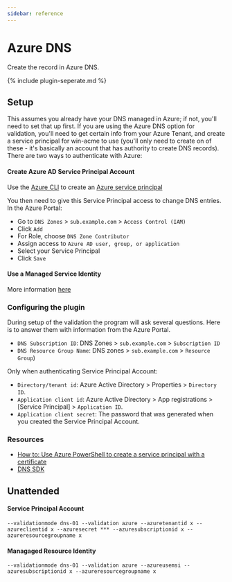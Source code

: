 ```yaml
---
sidebar: reference
---
```


# Azure DNS 
Create the record in Azure DNS.

{% include plugin-seperate.md %}

## Setup
This assumes you already have your DNS managed in Azure; if not, you'll need to set that up first. If you are 
using the Azure DNS option for validation, you'll need to get certain info from your Azure Tenant, and create 
a service principal for win-acme to use (you'll only need to create on of these - it's basically an account that has authority to create DNS records). 
There are two ways to authenticate with Azure:

#### Create Azure AD Service Principal Account
Use the [Azure CLI](https://docs.microsoft.com/en-us/cli/azure/install-azure-cli-windows?view=azure-cli-latest)
to create an [Azure service principal](https://docs.microsoft.com/en-us/cli/azure/create-an-azure-service-principal-azure-cli?view=azure-cli-latest)

You then need to give this Service Principal access to change DNS entries. In the Azure Portal:
* Go to `DNS Zones` > `sub.example.com` > `Access Control (IAM)`
* Click `Add`
* For Role, choose `DNS Zone Contributor`
* Assign access to `Azure AD user, group, or application`
* Select your Service Principal
* Click `Save`

#### Use a Managed Service Identity
More information [here](https://docs.microsoft.com/en-us/azure/active-directory/managed-identities-azure-resources/overview)

### Configuring the plugin
During setup of the validation the program will ask several questions. 
Here is to answer them with information from the Azure Portal.

* `DNS Subscription ID`: DNS Zones > `sub.example.com` > `Subscription ID`
* `DNS Resource Group Name`: DNS zones > `sub.example.com` > `Resource Group`)

Only when authenticating Service Principal Account:

* `Directory/tenant id`: Azure Active Directory > Properties > `Directory ID`.
* `Application client id`: Azure Active Directory > App registrations > [Service Principal] > `Application ID`.
* `Application client secret`: The password that was generated when you created the Service Principal Account.

### Resources
- [How to: Use Azure PowerShell to create a service principal with a certificate](https://docs.microsoft.com/en-us/azure/active-directory/develop/howto-authenticate-service-principal-powershell)
- [DNS SDK](https://docs.microsoft.com/en-us/azure/dns/dns-sdk)

## Unattended 
#### Service Principal Account
`--validationmode dns-01 --validation azure --azuretenantid x --azureclientid x --azuresecret *** --azuresubscriptionid x --azureresourcegroupname x`
#### Managaged Resource Identity
`--validationmode dns-01 --validation azure --azureusemsi --azuresubscriptionid x --azureresourcegroupname x`